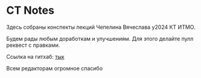 # CT Notes

Здесь собраны конспекты лекций Чепелина Вячеслава y2024 КТ ИТМО.

Будем рады любым доработкам и улучшениям. Для этого делайте пулл реквест с правками.

Ссылка на гитхаб: [тык](https://github.com/VyacheslavChepelin/ct-notes)

Всем редакторам огромное спасибо